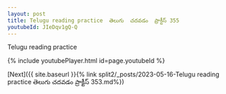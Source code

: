 ```yaml
---
layout: post
title: Telugu reading practice  తెలుగు  చదవడం  ప్రాక్టీస్ 355
youtubeId: JIeDqv1gQ-Q
---
```

 
 
Telugu reading practice
 
 
 
 
 


{% include youtubePlayer.html id=page.youtubeId %}
 
[Next]({{ site.baseurl }}{% link  split2/_posts/2023-05-16-Telugu reading practice  తెలుగు  చదవడం  ప్రాక్టీస్ 353.md%})
 
